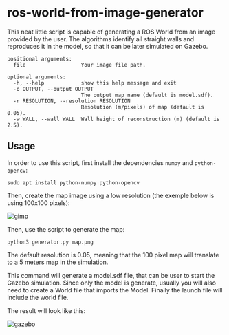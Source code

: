 # ros-world-from-image-generator

This neat little script is capable of generating a ROS World from an image provided by the user. The algorithms identify all straight walls and reproduces it in the model, so that it can be later simulated on Gazebo.

```
positional arguments:
  file                  Your image file path.

optional arguments:
  -h, --help            show this help message and exit
  -o OUTPUT, --output OUTPUT
                        The output map name (default is model.sdf).
  -r RESOLUTION, --resolution RESOLUTION
                        Resolution (m/pixels) of map (default is 0.05).
  -w WALL, --wall WALL  Wall height of reconstruction (m) (default is 2.5).
```

## Usage

In order to use this script, first install the dependencies `numpy` and `python-opencv`:

```
sudo apt install python-numpy python-opencv
```

Then, create the map image using a low resolution (the exemple below is using 100x100 pixels):

![gimp](https://user-images.githubusercontent.com/8211602/50905571-6a385b80-1423-11e9-94b8-2c0a02d9fc79.png)

Then, use the script to generate the map:

```
python3 generator.py map.png
```

The default resolution is 0.05, meaning that the 100 pixel map will translate to a 5 meters map in the simulation.

This command will generate a model.sdf file, that can be user to start the Gazebo simulation. Since only the model is generate, usually you will also need to create a World file that imports the Model. Finally the launch file will include the world file.

The result will look like this:

![gazebo](https://user-images.githubusercontent.com/8211602/50906035-825caa80-1424-11e9-86f7-328bb9f40d9c.jpg)
